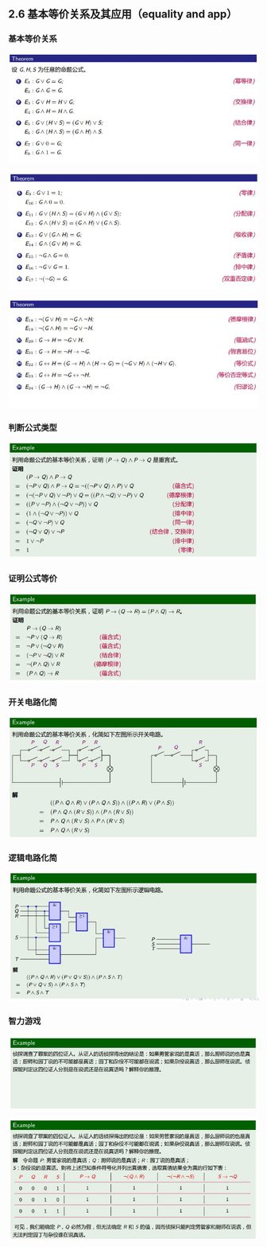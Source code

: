 
## 2.6 基本等价关系及其应用（equality and app）
### 基本等价关系
![36](https://github.com/Alex5Moon/mooc/blob/master/DiscreteMathematics/2PropositionalLogic1/pic/36.JPG)
> 
![37](https://github.com/Alex5Moon/mooc/blob/master/DiscreteMathematics/2PropositionalLogic1/pic/37.JPG)
> 
![38](https://github.com/Alex5Moon/mooc/blob/master/DiscreteMathematics/2PropositionalLogic1/pic/38.JPG)
### 判断公式类型
![39](https://github.com/Alex5Moon/mooc/blob/master/DiscreteMathematics/2PropositionalLogic1/pic/39.JPG)
### 证明公式等价
![40](https://github.com/Alex5Moon/mooc/blob/master/DiscreteMathematics/2PropositionalLogic1/pic/40.JPG)
### 开关电路化简
![41](https://github.com/Alex5Moon/mooc/blob/master/DiscreteMathematics/2PropositionalLogic1/pic/41.JPG)
### 逻辑电路化简
![42](https://github.com/Alex5Moon/mooc/blob/master/DiscreteMathematics/2PropositionalLogic1/pic/42.JPG)
### 智力游戏
![43](https://github.com/Alex5Moon/mooc/blob/master/DiscreteMathematics/2PropositionalLogic1/pic/43.JPG)
> 
![44](https://github.com/Alex5Moon/mooc/blob/master/DiscreteMathematics/2PropositionalLogic1/pic/44.JPG)


